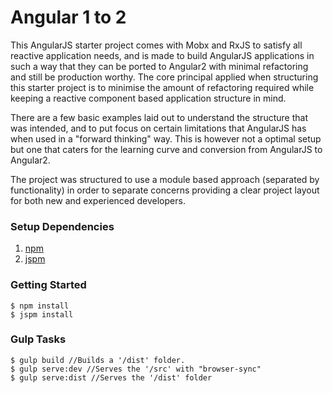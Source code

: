 # Angular 1 to 2

This AngularJS starter project comes with Mobx and RxJS to satisfy all reactive application needs, and is made to build AngularJS applications in such a way that they can be ported to Angular2 with minimal refactoring and still be production worthy.
 The core principal applied when structuring this starter project is to minimise the amount of refactoring required while keeping a reactive component based application structure in mind.

 There are a few basic examples laid out to understand the structure that was intended, and to put focus on certain limitations that AngularJS has when used in a "forward thinking" way. This is however not a optimal setup but one that caters for the learning curve and conversion from AngularJS to Angular2.

 The project was structured to use a module based approach (separated by functionality) in order to separate concerns providing a clear project layout for both new and experienced developers.


### Setup Dependencies
  1. [npm](https://nodejs.org)
  1. [jspm](http://jspm.io/)

### Getting Started
    $ npm install
    $ jspm install

### Gulp Tasks
    $ gulp build //Builds a '/dist' folder.
    $ gulp serve:dev //Serves the '/src' with "browser-sync"
    $ gulp serve:dist //Serves the '/dist' folder
